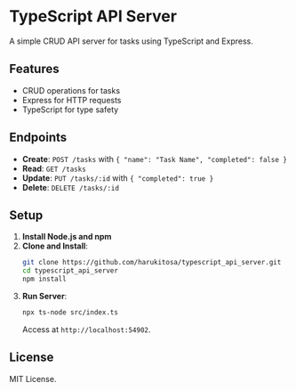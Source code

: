 # TypeScript API Server

A simple CRUD API server for tasks using TypeScript and Express.

## Features
- CRUD operations for tasks
- Express for HTTP requests
- TypeScript for type safety

## Endpoints
- **Create**: `POST /tasks` with `{ "name": "Task Name", "completed": false }`
- **Read**: `GET /tasks`
- **Update**: `PUT /tasks/:id` with `{ "completed": true }`
- **Delete**: `DELETE /tasks/:id`

## Setup
1. **Install Node.js and npm**
2. **Clone and Install**:
   ```bash
   git clone https://github.com/harukitosa/typescript_api_server.git
   cd typescript_api_server
   npm install
   ```
3. **Run Server**:
   ```bash
   npx ts-node src/index.ts
   ```
   Access at `http://localhost:54902`.

## License
MIT License.
